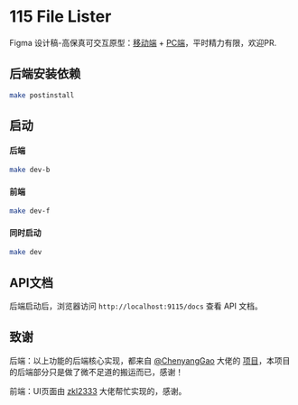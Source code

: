 # 115 File Lister

Figma 设计稿-高保真可交互原型：[移动端](https://www.figma.com/proto/XsOdLNW1WeIlO9buKodqlo/115Filelister?node-id=72-1130&starting-point-node-id=72%3A1130&page-id=0%3A1&viewport=142%2C355%2C0.53&t=wv2Z9bZiib2B1Us7-1&scaling=min-zoom&content-scaling=fixed&show-proto-sidebar=1&locale=en)   +   [PC端](https://www.figma.com/proto/XsOdLNW1WeIlO9buKodqlo/115Filelister?page-id=0%3A1&node-id=16-3749&viewport=-645%2C974%2C0.49&t=SfL28hroOfJAU1Lo-1&scaling=min-zoom&content-scaling=fixed&starting-point-node-id=16%3A3749)，平时精力有限，欢迎PR.

## 后端安装依赖
```bash
make postinstall
```

## 启动

#### 后端
```bash
make dev-b
```

#### 前端
```bash
make dev-f
```

#### 同时启动
```bash
make dev
```

## API文档
后端启动后，浏览器访问 `http://localhost:9115/docs` 查看 API 文档。

## 致谢
后端：以上功能的后端核心实现，都来自 [@ChenyangGao](https://github.com/ChenyangGao) 大佬的 [项目](https://github.com/ChenyangGao/web-mount-packs)，本项目的后端部分只是做了微不足道的搬运而已，感谢！

前端：UI页面由 [zkl2333](https://github.com/zkl2333) 大佬帮忙实现的，感谢。

